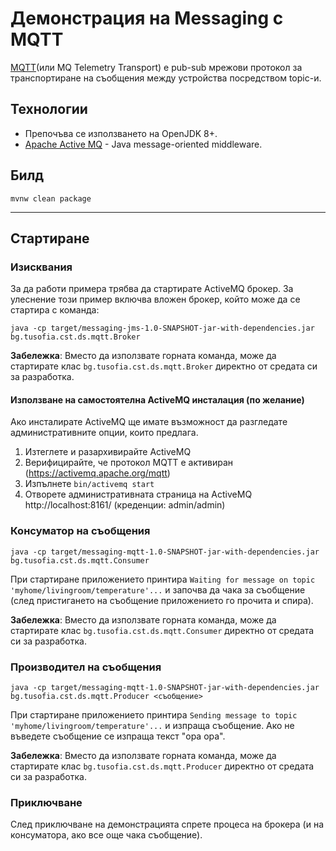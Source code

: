 # Демонстрация на Messaging с MQTT

[MQTT](https://en.wikipedia.org/wiki/MQTT)(или MQ Telemetry Transport) е pub-sub мрежови протокол за транспортиране на съобщения между устройства посредством topic-и.

## Технологии
- Препочъва се използването на OpenJDK 8+.
- [Apache Active MQ](https://activemq.apache.org/index.html) - Java message-oriented middleware.

## Билд
```
mvnw clean package
```

---

## Стартиране

### Изисквания
За да работи примера трябва да стартирате ActiveMQ брокер. За улеснение този пример включва вложен брокер, който може да се стартира с команда:
```
java -cp target/messaging-jms-1.0-SNAPSHOT-jar-with-dependencies.jar bg.tusofia.cst.ds.mqtt.Broker
```
**Забележка**: Вместо да използвате горната команда, може да стартирате клас `bg.tusofia.cst.ds.mqtt.Broker` директно от средата си за разработка.

#### Използване на самостоятелна ActiveMQ инсталация (по желание)
Ако инсталирате ActiveMQ ще имате възможност да разгледате административните опции, които предлага.
1. Изтеглете и разархивирайте ActiveMQ
1. Верифицирайте, че протокол MQTT е активиран (https://activemq.apache.org/mqtt)
1. Изпълнете `bin/activemq start`
1. Отворете административната страница на ActiveMQ http://localhost:8161/ (креденции: admin/admin)

### Консуматор на съобщения
```
java -cp target/messaging-mqtt-1.0-SNAPSHOT-jar-with-dependencies.jar bg.tusofia.cst.ds.mqtt.Consumer
```
При стартиране приложението принтира `Waiting for message on topic 'myhome/livingroom/temperature'...` и започва да чака за съобщение (след пристигането на съобщение приложението го прочита и спира). 

**Забележка**: Вместо да използвате горната команда, може да стартирате клас `bg.tusofia.cst.ds.mqtt.Consumer` директно от средата си за разработка.

### Производител на съобщения
```
java -cp target/messaging-mqtt-1.0-SNAPSHOT-jar-with-dependencies.jar bg.tusofia.cst.ds.mqtt.Producer <съобщение>
```
При стартиране приложението принтира `Sending message to topic 'myhome/livingroom/temperature'...` и изпраща съобщение. Ако не въведете съобщение се изпраща текст "opa opa".

**Забележка**: Вместо да използвате горната команда, може да стартирате клас `bg.tusofia.cst.ds.mqtt.Producer` директно от средата си за разработка.

### Приключване
След приключване на демонстрацията спрете процеса на брокера (и на консуматора, ако все още чака съобщение).
